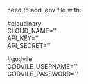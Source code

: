 need to add .env file with:

#cloudinary  
CLOUD_NAME=''  
API_KEY=''  
API_SECRET=''  

#godvile  
GODVILE_USERNAME=''  
GODVILE_PASSWORD=''  
